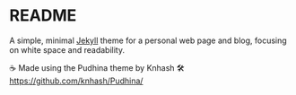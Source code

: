 # README
A simple, minimal [Jekyll](jekyllrb.com) theme for a personal web page and blog, focusing on white space and readability.

☕ Made using the Pudhina theme by Knhash 🛠️
https://github.com/knhash/Pudhina/
